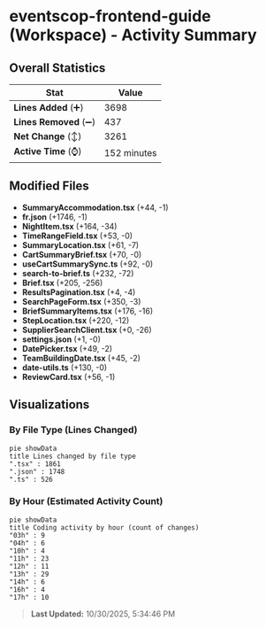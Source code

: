 # eventscop-frontend-guide (Workspace) - Activity Summary 

## Overall Statistics

| Stat                   | Value                                                             |
| ---------------------- | ----------------------------------------------------------------- |
| **Lines Added** (➕)   | 3698                                          |
| **Lines Removed** (➖) | 437                                        |
| **Net Change** (↕)    | 3261                |
| **Active Time** (⌚)   | 152 minutes |


## Modified Files
- **SummaryAccommodation.tsx** (+44, -1)
- **fr.json** (+1746, -1)
- **NightItem.tsx** (+164, -34)
- **TimeRangeField.tsx** (+53, -0)
- **SummaryLocation.tsx** (+61, -7)
- **CartSummaryBrief.tsx** (+70, -0)
- **useCartSummarySync.ts** (+92, -0)
- **search-to-brief.ts** (+232, -72)
- **Brief.tsx** (+205, -256)
- **ResultsPagination.tsx** (+4, -4)
- **SearchPageForm.tsx** (+350, -3)
- **BriefSummaryItems.tsx** (+176, -16)
- **StepLocation.tsx** (+220, -12)
- **SupplierSearchClient.tsx** (+0, -26)
- **settings.json** (+1, -0)
- **DatePicker.tsx** (+49, -2)
- **TeamBuildingDate.tsx** (+45, -2)
- **date-utils.ts** (+130, -0)
- **ReviewCard.tsx** (+56, -1)

## Visualizations

### By File Type (Lines Changed)

```mermaid
pie showData
title Lines changed by file type
".tsx" : 1861
".json" : 1748
".ts" : 526
```

### By Hour (Estimated Activity Count)

```mermaid
pie showData
title Coding activity by hour (count of changes)
"03h" : 9
"04h" : 6
"10h" : 4
"11h" : 23
"12h" : 11
"13h" : 29
"14h" : 6
"16h" : 4
"17h" : 10
```


> **Last Updated:** 10/30/2025, 5:34:46 PM